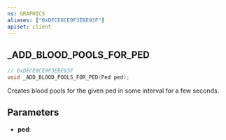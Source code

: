 ```yaml
---
ns: GRAPHICS
aliases: ["0xDFCE8CE9F3EBE93F"]
apiset: client
---
```

## _ADD_BLOOD_POOLS_FOR_PED

```c
// 0xDFCE8CE9F3EBE93F
void _ADD_BLOOD_POOLS_FOR_PED(Ped ped);
```

Creates blood pools for the given ped in some interval for a few seconds.

## Parameters
* **ped**:



